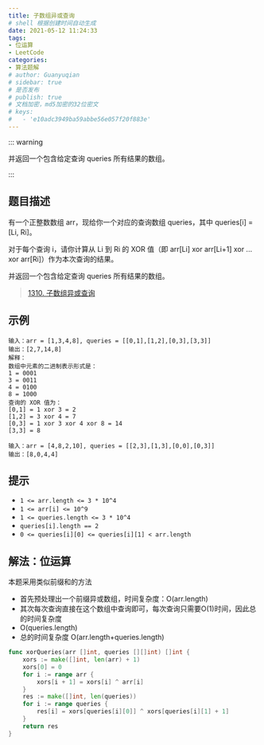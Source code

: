 ```yaml
---
title: 子数组异或查询
# shell 根据创建时间自动生成
date: 2021-05-12 11:24:33
tags:
- 位运算
- LeetCode
categories:
- 算法题解
# author: Guanyuqian
# sidebar: true
# 是否发布
# publish: true
# 文档加密，md5加密的32位密文
# keys:
# 	- 'e10adc3949ba59abbe56e057f20f883e'
---
```


::: warning

并返回一个包含给定查询 queries 所有结果的数组。

:::

<!-- more -->

## 题目描述

有一个正整数数组 arr，现给你一个对应的查询数组 queries，其中 queries[i] = [Li, Ri]。

对于每个查询 i，请你计算从 Li 到 Ri 的 XOR 值（即 arr[Li] xor arr[Li+1] xor ... xor arr[Ri]）作为本次查询的结果。

并返回一个包含给定查询 queries 所有结果的数组。

> [1310. 子数组异或查询](https://leetcode-cn.com/problems/xor-queries-of-a-subarray/)



## 示例

```
输入：arr = [1,3,4,8], queries = [[0,1],[1,2],[0,3],[3,3]]
输出：[2,7,14,8] 
解释：
数组中元素的二进制表示形式是：
1 = 0001 
3 = 0011 
4 = 0100 
8 = 1000 
查询的 XOR 值为：
[0,1] = 1 xor 3 = 2 
[1,2] = 3 xor 4 = 7 
[0,3] = 1 xor 3 xor 4 xor 8 = 14 
[3,3] = 8

输入：arr = [4,8,2,10], queries = [[2,3],[1,3],[0,0],[0,3]]
输出：[8,0,4,4]
```



## 提示

- `1 <= arr.length <= 3 * 10^4`
- `1 <= arr[i] <= 10^9`
- `1 <= queries.length <= 3 * 10^4`
- `queries[i].length == 2`
- `0 <= queries[i][0] <= queries[i][1] < arr.length`

## 解法：位运算

本题采用类似前缀和的方法

- 首先预处理出一个前缀异或数组，时间复杂度：O(arr.length)
- 其次每次查询直接在这个数组中查询即可，每次查询只需要O(1)时间，因此总的时间复杂度
- O(queries.length)
- 总的时间复杂度 O(arr.length+queries.length)


```go
func xorQueries(arr []int, queries [][]int) []int {
    xors := make([]int, len(arr) + 1)
    xors[0] = 0
    for i := range arr {
        xors[i + 1] = xors[i] ^ arr[i]
    }
    res := make([]int, len(queries))
    for i := range queries {
        res[i] = xors[queries[i][0]] ^ xors[queries[i][1] + 1]
    }
    return res
}
```